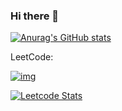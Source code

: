 ### Hi there 👋

[![Anurag's GitHub stats](https://github-readme-stats.vercel.app/api?username=Mael-zys&count_private=true&cache=0)](https://github.com/Mael-zys/yangsong-github-readme-stats)

LeetCode:

[![img](http://fc.dianhsu.top/lc?user=mael-zys-2&loc=cn&req=rating&cache=0)](https://leetcode.cn/mael-zys-2)

[![Leetcode Stats](https://leetcard.jacoblin.cool/mael-zys-2?ext=activity&site=cn)](https://leetcode.cn/mael-zys-2)

<!--
**Mael-zys/Mael-zys** is a ✨ _special_ ✨ repository because its `README.md` (this file) appears on your GitHub profile.

Here are some ideas to get you started:




- 🔭 I’m currently working on ...
- 🌱 I’m currently learning ...
- 👯 I’m looking to collaborate on ...
- 🤔 I’m looking for help with ...
- 💬 Ask me about ...
- 📫 How to reach me: ...
- 😄 Pronouns: ...
- ⚡ Fun fact: ...
-->
